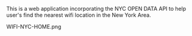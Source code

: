 This is a web application incorporating the NYC OPEN DATA API to help user's find the nearest wifi location in the New York Area.

WIFI-NYC-HOME.png
